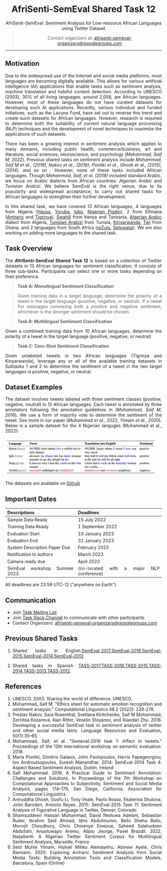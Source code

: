 <center>

#   **AfriSenti-SemEval Shared Task 12** 
AfriSenti-SemEval: Sentiment Analysis for Low-resource African Languages using Twitter Dataset

> Contact organizers at: [afrisenti-semeval-organizers@googlegroups.com](mailto:afrisenti-semeval-organizers@googlegroups.com)

</center>

---

## **Motivation**

Due to the widespread use of the Internet and social media platforms, most languages are becoming digitally available. This allows for various artificial
intelligence (AI) applications that enable tasks such as sentiment analysis, machine translation and hateful content detection. According to UNESCO (2003), 30% of all living languages, around 2,058, are African languages. However, most of these languages do not have curated datasets for developing such AI applications. Recently, various individual and funded initiatives, such as the Lacuna Fund, have set out to reverse
this trend and create such datasets for African languages. However, research is required to determine both the suitability of current natural language processing (NLP) techniques and the development of novel techniques to maximize the applications of such datasets.

There has been a growing interest in sentiment analysis which applies to many domains, including public health, commerce/business, art and literature, social sciences, neuroscience,
and psychology (<cite>Mohammad, Saif M, 2022</cite>). Previous shared tasks on sentiment analysis include <cite>Mohammad, Saif M et al., (2018), Nakov et al., (2016), Pontiki et al., Ghosh et al., (2015), (2014), and so on </cite> . However, none of these tasks included African languages. Though <cite> Mohammad, Saif, et al. (2018)</cite> included standard Arabic, we focus on Arabic dialects from African countries: <cite>Algerian Arabic</cite> and <cite>Tunisian Arabizi</cite>. We believe SemEval is the right venue, due to its popularity and widespread acceptance, to carry out shared tasks for African languages to strengthen their further development. 



In this shared task, we have covered 13 African languages, 4 languages from Nigeria ([Hausa](https://en.wikipedia.org/wiki/Hausa_language), [Yoruba](https://en.wikipedia.org/wiki/Yoruba_language), [Igbo](https://en.wikipedia.org/wiki/Igbo_language), [Nigerian Pigdin](https://en.wikipedia.org/wiki/Nigerian_Pidgin)), 2 from Ethiopia ([Amharic](https://en.wikipedia.org/wiki/Amharic) and [Tigrinya](https://en.wikipedia.org/wiki/Tigrinya_language)), [Swahili](https://en.wikipedia.org/wiki/Swahili_language) from Kenya and Tanzania,  [Algerian Arabic](https://en.wikipedia.org/wiki/Algerian_Arabic) dialect from Algeria, [Tunisian Arabizi](https://en.wikipedia.org/wiki/Tunisian_Arabic) from Tunisia, [Kinyarwanda](https://en.wikipedia.org/wiki/Kinyarwanda), [Twi](https://en.wikipedia.org/wiki/Twi) from Ghana, and 2 languages from South Africa ([isiZulu](https://en.wikipedia.org/wiki/Zulu_language), [Setswana](https://en.wikipedia.org/wiki/Tswana_language)). We are also working on adding more languages to the shared task.

## **Task Overview**


The **AfriSenti-SemEval Shared Task 12** is based on a collection of Twitter datasets in 13 African languages for sentiment classification. It consists of three sub-tasks. Participants can select one or more tasks depending on their preference. 

> **Task A: Monolingual Sentiment Classification**

> Given training data in a target language, determine the polarity of a tweet in the target language (positive, negative, or neutral). If a tweet 
For messages conveying both a positive and negative sentiment, whichever is the stronger sentiment should be chosen.

> **Task B: Multilingual Sentiment Classification**

Given a combined training data from 10 African languages, determine the polarity of a tweet in the target language (positive, negative, or neutral)

> **Task C: Zero-Shot Sentiment Classification**

Given unlabeled tweets in two African languages (Tigrinya and Kinyarwanda), leverage any or all of the available training datasets in Subtasks 1 and 2 to determine the sentiment of a tweet in the two target languages is positive, negative, or neutral.

## **Dataset Examples**

The dataset involves tweets labeled with three sentiment classes (positive, negative, neutral) in 12 African languages. Each tweet is annotated by three annotators following the annotation guidelines in (<cite>Mohammad, Saif M, 2016</cite>). We use a form of majority vote to determine the sentiment of the tweet. See more in our paper (<cite>Muhammad et al., 2022</cite>, <cite>Yimam et al., 2020</cite>). Below is a sample dataset for the 4 Nigerian languges (Muhammad et al., 2022):

![Dataset Example](dataset.png)

The datasets are available on [Github](https://github.com/afrisenti-semeval/afrisent-semeval-dataset)


## **Important Dates**


| Descriptions |  Deadlines |
| --- | --- |
| Sample Data Ready  | 15 July 2022 |
| Training Data Ready | 1 September 2022 |
| Evaluation Start  | 10 January 2023|
| Evaluation End  | 31 January 2023|
| System Description Paper Due |  February 2023  |
| Notification to authors   | March 2023   |
| Camera ready due   | April 2023  |
| SemEval workshop Summer 2023  |(co-located with a major NLP conference) | 

All deadlines are 23:59 UTC-12 ("anywhere on Earth").


## **Communication**

- Join [Task Mailing List](https://groups.google.com/g/afrisenti-semeval)
- Join [Task Slack Channel](https://join.slack.com/t/afrisenti-semeval/shared_invite/zt-1fds98x1u-L3c~bpBI91IWRD80_Fy23Q) to communicate with other participants.
- Contact Organizers: [afrisenti-semeval-organizers@googlegroups.com](mailto:afrisenti-semeval-organizers@googlegroups.com)
## **Previous Shared Tasks**

1. Shared tasks in English:[SemEval-2017](https://alt.qcri.org/semeval2017/task4/),[SemEval-2016](https://alt.qcri.org/semeval2016/task4/),[SemEval-2015](https://alt.qcri.org/semeval2015/task10/),[SemEval-2014](https://alt.qcri.org/semeval2014/task9/),[SemEval-2013](https://aclanthology.org/S13-2052/)

2. Shared tasks in Spanish [TASS-2017](http://www.sepln.org/workshops/tass/2017/),[TASS-2016](http://www.sepln.org/workshops/tass/2016/tass2016.php),[TASS-2015](http://www.sepln.org/workshops/tass/2015/tass2015.php),[TASS-2014](http://www.sepln.org/workshops/tass/2014/tass2014.php),[TASS-2013](https://competitions.codalab.org/competitions/17751#learn_the_details-overview),[TASS-2012](http://www.sepln.org/workshops/tass/2012/tasks.php).


## References

   1. UNESCO. 2003. Sharing the world of difference. UNESCO.
   2. Mohammad, Saif M. "Ethics sheet for automatic emotion recognition and sentiment analysis." Computational Linguistics 48.2 (2022): 239-278.
   3. Preslav Nakov, Sara Rosenthal, Svetlana Kiritchenko, Saif M Mohammad, Zornitsa Kozareva, Alan Ritter, Veselin Stoyanov, and Xiaodan Zhu. 2016. Developing a successful SemEval task in sentiment analysis of twitter and other social media texts. Language Resources and Evaluation, 50(1):35–65.
   4. Mohammad, Saif, et al. "Semeval-2018 task 1: Affect in tweets." Proceedings of the 12th international workshop on semantic evaluation. 2018.
   5. Maria Pontiki, Dimitris Galanis, John Pavlopoulos, Harris Papageorgiou, Ion Androutsopoulos, Suresh Manandhar. 2014: SemEval-2014 Task 4: Aspect Based Sentiment Analysis, Dublin, Ireland
   6. Saif Mohammad. 2016. A Practical Guide to Sentiment Annotation: Challenges and Solutions. In Proceedings of the 7th Workshop on Computational Approaches to Subjectivity, Sentiment and Social Media Analysis, pages 174–179, San Diego, California. Association for Computational Linguistics.
   7. Aniruddha Ghosh, Guofu Li, Tony Veale, Paolo Rosso, Ekaterina Shutova, John Barnden, Antonio Reyes. 2015: SemEval-2015 Task 11: Sentiment Analysis of Figurative Language in Twitter, Denver, Colorado
   8. Shamsuddeen Hassan Muhammad, David Ifeoluwa Adelani, Sebastian Ruder, Ibrahim Said Ahmad, Idris Abdulmumin, Bello Shehu Bello, Monojit Choudhury, Chris Chinenye Emezue, Saheed Salahudeen Abdullahi, Anuoluwapo Aremu, Alipio Jeorge, Pavel Brazdil. 2022, NaijaSenti: A Nigerian Twitter Sentiment Corpus for Multilingual Sentiment Analysis, Marseille, France
   9. Seid Muhie Yimam, Hizkiel Mitiku Alemayehu, Abinew Ayele, Chris Biemann. 2020: Exploring Amharic Sentiment Analysis from Social Media Texts: Building Annotation Tools and Classification Models, Barcelona, Spain (Online)


<style>
body {
text-align: justify}
</style>

